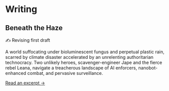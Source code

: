 # Writing

## Beneath the Haze

<div class="inline-flex items-center gap-2 px-3 py-2 bg-blue-50 dark:bg-blue-900/30 border border-blue-200 dark:border-blue-700 rounded-lg">
  <span class="text-lg">✍️</span>
  <span class="text-sm font-medium">Revising first draft</span>
</div>

A world suffocating under bioluminescent fungus and perpetual plastic rain, scarred by climate disaster accelerated by an unrelenting authoritarian technocracy. Two unlikely heroes, scavenger-engineer Jape and the fierce rebel Leana, navigate a treacherous landscape of AI enforcers, nanobot-enhanced combat, and pervasive surveillance.

[Read an excerpt →](/beneath-the-haze-excerpt)